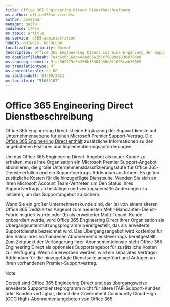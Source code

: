 ```yaml
---
title: Office 365 Engineering Direct Dienstbeschreibung
ms.author: office365servicedesc
author: pamelaar
manager: gailw
audience: ITPro
ms.topic: article
ms.service: o365-administration
ROBOTS: NOINDEX, NOFOLLOW
localization_priority: Normal
description: Office 365 Engineering Direct ist eine Ergänzung der Supportdienste auf Unternehmensebene für einen Microsoft Premier Support-Vertrag. Die Office 365 Engineering Direct enthält zusätzliche Informationen zu den angebotenen Features und Implementierungsanforderungen.
ms.openlocfilehash: 7e4c6cbc16dc44ced66e1b6c79889de038079da0
ms.sourcegitcommit: 9fac5d9579e3b370b15384b36d0f1805cab20065
ms.translationtype: MT
ms.contentlocale: de-DE
ms.lasthandoff: 04/09/2021
ms.locfileid: "51653107"
---
```

# <a name="office-365-engineering-direct-service-description"></a>Office 365 Engineering Direct Dienstbeschreibung

Office 365 Engineering Direct ist eine Ergänzung der Supportdienste auf Unternehmensebene für einen Microsoft Premier Support-Vertrag. Die [Office 365 Engineering Direct enthält](https://github.com/MicrosoftDocs/OfficeDocs-O365ServiceDescriptions/blob/master/Office%20365%20Engineering%20Direct%20-%20Svc%20Desc%20(25mar2019).pdf) zusätzliche Informationen zu den angebotenen Features und Implementierungsanforderungen.

Um das Office 365 Engineering Direct-Angebot als neuer Kunde zu erhalten, muss Ihre Organisation ein Microsoft Premier Support-Angebot abonnieren, die große Unternehmensklassifizierungsstufe für Office 365-Dienste erfüllen und ein Supportvertrags-Addendum ausführen. Es gelten zusätzliche Kosten für die hinzugefügte Dienstsuite. Wenden Sie sich an Ihren Microsoft Account Team-Vertreter, um Den Status Ihres Supportvertrags zu bestätigen und vertragsgemäße Änderungen zu initiieren, um das Supportangebot zu sichern. 

Wenn Sie ein großer Unternehmenskunde sind, der (a) von einem älteren Office 365 Dediziertes Angebot zum neuesten Mehr-Mandanten-Dienst-Fabric migriert wurde oder (b) als erweiterter Multi-Tenant-Kunde onboardiert wurde, wird Office 365 Engineering Direct ihrer Organisation als Übergangsunterstützungsprogramm bereitgestellt, das als erweiterte Supportdienste bezeichnet wird. Das Übergangsangebot wird kostenlos für den Saldo Ihres vorhandenen Abonnementdienstevertrags bereitgestellt. Zum Zeitpunkt der Verlängerung Ihrer Abonnementdienste steht Office 365 Engineering Direct als optionales Supportangebot für zusätzliche Kosten zur Verfügung. Wenn sie erworben werden, wird ein separates Vertrags-Addendum für die hinzugefügte Dienstsuite ausgeführt und Anfügen an Ihren vorhandenen Premier-Supportvertrag.

> [!NOTE]
> Derzeit sind Office 365 Engineering Direct und das übergangsweise erweiterte Supportdiensteprogramm nicht für ältere ITAR-Support-Kunden oder Kunden verfügbar, die mit den Government Community Cloud High (GCC High)-Abonnementangeboten von Office 365.
